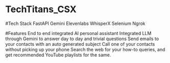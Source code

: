 # TechTitans_CSX

#Tech Stack
FastAPI
Gemini
Elevenlabs
WhisperX
Selenium
Ngrok

#Features
End to end integrated AI personal assistant
Integrated LLM through Gemini to answer day to day and trivial questions
Send emails to your contacts with an auto generated subject
Call one of your contacts without picking up your phone
Search the web for your how-to queries, and get recommended YouTube playlists for the same.
